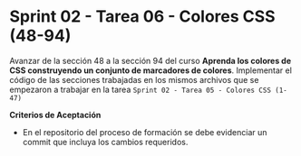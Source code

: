 # Sprint 02 - Tarea 06 - Colores CSS (48-94)

Avanzar de la sección 48 a la sección 94 del curso **Aprenda los colores de CSS construyendo un conjunto de marcadores de colores**. Implementar el código de las secciones trabajadas en los mismos archivos que se empezaron a trabajar en la tarea `Sprint 02 - Tarea 05 - Colores CSS (1-47)`

**Criterios de Aceptación**

- En el repositorio del proceso de formación se debe evidenciar un commit que incluya los cambios requeridos.
